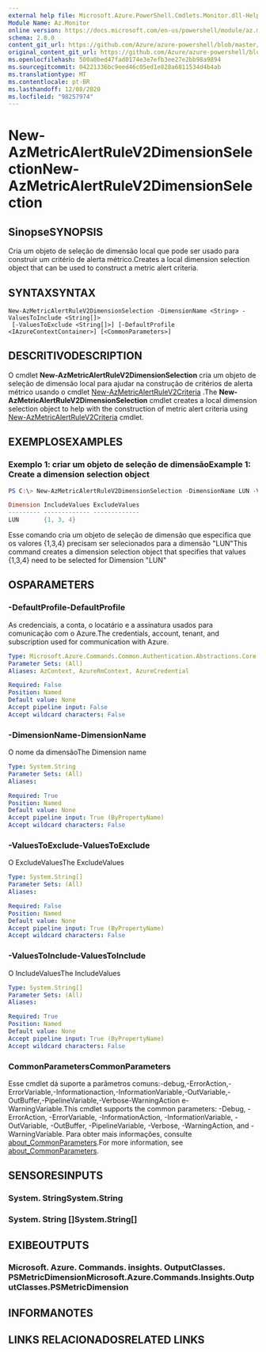 ```yaml
---
external help file: Microsoft.Azure.PowerShell.Cmdlets.Monitor.dll-Help.xml
Module Name: Az.Monitor
online version: https://docs.microsoft.com/en-us/powershell/module/az.monitor/new-azmetricalertrulev2dimensionselection
schema: 2.0.0
content_git_url: https://github.com/Azure/azure-powershell/blob/master/src/Monitor/Monitor/help/New-AzMetricAlertRuleV2DimensionSelection.md
original_content_git_url: https://github.com/Azure/azure-powershell/blob/master/src/Monitor/Monitor/help/New-AzMetricAlertRuleV2DimensionSelection.md
ms.openlocfilehash: 500a0bed47fad0174e3e7efb3ee27e2bb98a9894
ms.sourcegitcommit: 04221336bc9eed46c05ed1e828a6811534d4b4ab
ms.translationtype: MT
ms.contentlocale: pt-BR
ms.lasthandoff: 12/08/2020
ms.locfileid: "98257974"
---
```

# <span data-ttu-id="13a1f-101">New-AzMetricAlertRuleV2DimensionSelection</span><span class="sxs-lookup"><span data-stu-id="13a1f-101">New-AzMetricAlertRuleV2DimensionSelection</span></span>

## <span data-ttu-id="13a1f-102">Sinopse</span><span class="sxs-lookup"><span data-stu-id="13a1f-102">SYNOPSIS</span></span>
<span data-ttu-id="13a1f-103">Cria um objeto de seleção de dimensão local que pode ser usado para construir um critério de alerta métrico.</span><span class="sxs-lookup"><span data-stu-id="13a1f-103">Creates a local dimension selection object that can be used to construct a metric alert criteria.</span></span>

## <span data-ttu-id="13a1f-104">SYNTAX</span><span class="sxs-lookup"><span data-stu-id="13a1f-104">SYNTAX</span></span>

```
New-AzMetricAlertRuleV2DimensionSelection -DimensionName <String> -ValuesToInclude <String[]>
 [-ValuesToExclude <String[]>] [-DefaultProfile <IAzureContextContainer>] [<CommonParameters>]
```

## <span data-ttu-id="13a1f-105">DESCRITIVO</span><span class="sxs-lookup"><span data-stu-id="13a1f-105">DESCRIPTION</span></span>
<span data-ttu-id="13a1f-106">O cmdlet **New-AzMetricAlertRuleV2DimensionSelection** cria um objeto de seleção de dimensão local para ajudar na construção de critérios de alerta métrico usando o cmdlet [New-AzMetricAlertRuleV2Criteria](https://docs.microsoft.com/en-us/powershell/module/az.monitor/new-azmetricalertrulev2criteria) .</span><span class="sxs-lookup"><span data-stu-id="13a1f-106">The **New-AzMetricAlertRuleV2DimensionSelection** cmdlet creates a local dimension selection object to help with the construction of metric alert criteria using [New-AzMetricAlertRuleV2Criteria](https://docs.microsoft.com/en-us/powershell/module/az.monitor/new-azmetricalertrulev2criteria) cmdlet.</span></span>

## <span data-ttu-id="13a1f-107">EXEMPLOS</span><span class="sxs-lookup"><span data-stu-id="13a1f-107">EXAMPLES</span></span>

### <span data-ttu-id="13a1f-108">Exemplo 1: criar um objeto de seleção de dimensão</span><span class="sxs-lookup"><span data-stu-id="13a1f-108">Example 1: Create a dimension selection object</span></span>

```powershell
PS C:\> New-AzMetricAlertRuleV2DimensionSelection -DimensionName LUN -ValuesToInclude 1,3,4

Dimension IncludeValues ExcludeValues
--------- ------------- -------------
LUN       {1, 3, 4}
```

<span data-ttu-id="13a1f-109">Esse comando cria um objeto de seleção de dimensão que especifica que os valores {1,3,4} precisam ser selecionados para a dimensão "LUN"</span><span class="sxs-lookup"><span data-stu-id="13a1f-109">This command creates a dimension selection object that specifies that values {1,3,4} need to be selected for Dimension "LUN"</span></span>

## <span data-ttu-id="13a1f-110">OS</span><span class="sxs-lookup"><span data-stu-id="13a1f-110">PARAMETERS</span></span>

### <span data-ttu-id="13a1f-111">-DefaultProfile</span><span class="sxs-lookup"><span data-stu-id="13a1f-111">-DefaultProfile</span></span>
<span data-ttu-id="13a1f-112">As credenciais, a conta, o locatário e a assinatura usados para comunicação com o Azure.</span><span class="sxs-lookup"><span data-stu-id="13a1f-112">The credentials, account, tenant, and subscription used for communication with Azure.</span></span>

```yaml
Type: Microsoft.Azure.Commands.Common.Authentication.Abstractions.Core.IAzureContextContainer
Parameter Sets: (All)
Aliases: AzContext, AzureRmContext, AzureCredential

Required: False
Position: Named
Default value: None
Accept pipeline input: False
Accept wildcard characters: False
```

### <span data-ttu-id="13a1f-113">-DimensionName</span><span class="sxs-lookup"><span data-stu-id="13a1f-113">-DimensionName</span></span>
<span data-ttu-id="13a1f-114">O nome da dimensão</span><span class="sxs-lookup"><span data-stu-id="13a1f-114">The Dimension name</span></span>

```yaml
Type: System.String
Parameter Sets: (All)
Aliases:

Required: True
Position: Named
Default value: None
Accept pipeline input: True (ByPropertyName)
Accept wildcard characters: False
```

### <span data-ttu-id="13a1f-115">-ValuesToExclude</span><span class="sxs-lookup"><span data-stu-id="13a1f-115">-ValuesToExclude</span></span>
<span data-ttu-id="13a1f-116">O ExcludeValues</span><span class="sxs-lookup"><span data-stu-id="13a1f-116">The ExcludeValues</span></span>

```yaml
Type: System.String[]
Parameter Sets: (All)
Aliases:

Required: False
Position: Named
Default value: None
Accept pipeline input: True (ByPropertyName)
Accept wildcard characters: False
```

### <span data-ttu-id="13a1f-117">-ValuesToInclude</span><span class="sxs-lookup"><span data-stu-id="13a1f-117">-ValuesToInclude</span></span>
<span data-ttu-id="13a1f-118">O IncludeValues</span><span class="sxs-lookup"><span data-stu-id="13a1f-118">The IncludeValues</span></span>

```yaml
Type: System.String[]
Parameter Sets: (All)
Aliases:

Required: True
Position: Named
Default value: None
Accept pipeline input: True (ByPropertyName)
Accept wildcard characters: False
```

### <span data-ttu-id="13a1f-119">CommonParameters</span><span class="sxs-lookup"><span data-stu-id="13a1f-119">CommonParameters</span></span>
<span data-ttu-id="13a1f-120">Esse cmdlet dá suporte a parâmetros comuns:-debug,-ErrorAction,-ErrorVariable,-Informationaction,-InformationVariable,-OutVariable,-OutBuffer,-PipelineVariable,-Verbose-WarningAction e-WarningVariable.</span><span class="sxs-lookup"><span data-stu-id="13a1f-120">This cmdlet supports the common parameters: -Debug, -ErrorAction, -ErrorVariable, -InformationAction, -InformationVariable, -OutVariable, -OutBuffer, -PipelineVariable, -Verbose, -WarningAction, and -WarningVariable.</span></span> <span data-ttu-id="13a1f-121">Para obter mais informações, consulte [about_CommonParameters](http://go.microsoft.com/fwlink/?LinkID=113216).</span><span class="sxs-lookup"><span data-stu-id="13a1f-121">For more information, see [about_CommonParameters](http://go.microsoft.com/fwlink/?LinkID=113216).</span></span>

## <span data-ttu-id="13a1f-122">SENSORES</span><span class="sxs-lookup"><span data-stu-id="13a1f-122">INPUTS</span></span>

### <span data-ttu-id="13a1f-123">System. String</span><span class="sxs-lookup"><span data-stu-id="13a1f-123">System.String</span></span>

### <span data-ttu-id="13a1f-124">System. String []</span><span class="sxs-lookup"><span data-stu-id="13a1f-124">System.String[]</span></span>

## <span data-ttu-id="13a1f-125">EXIBE</span><span class="sxs-lookup"><span data-stu-id="13a1f-125">OUTPUTS</span></span>

### <span data-ttu-id="13a1f-126">Microsoft. Azure. Commands. insights. OutputClasses. PSMetricDimension</span><span class="sxs-lookup"><span data-stu-id="13a1f-126">Microsoft.Azure.Commands.Insights.OutputClasses.PSMetricDimension</span></span>

## <span data-ttu-id="13a1f-127">INFORMA</span><span class="sxs-lookup"><span data-stu-id="13a1f-127">NOTES</span></span>

## <span data-ttu-id="13a1f-128">LINKS RELACIONADOS</span><span class="sxs-lookup"><span data-stu-id="13a1f-128">RELATED LINKS</span></span>

